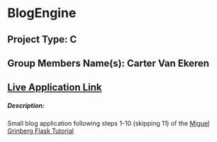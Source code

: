 # BlogEngine
## Project Type: C
## Group Members Name(s): Carter Van Ekeren
## [Live Application Link](https://flask-blogengine.herokuapp.com) 
##### Description: 
Small blog application following steps 1-10 (skipping 11) of the [Miguel Grinberg Flask Tutorial](http://blog.miguelgrinberg.com/post/the-flask-mega-tutorial-part-i-hello-world)


